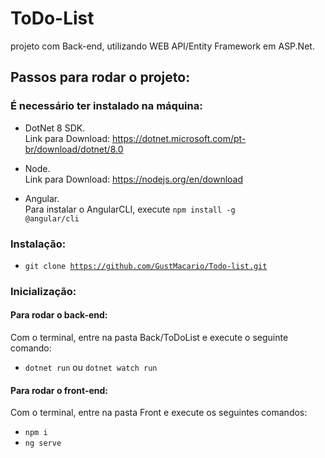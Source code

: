 # ToDo-List

projeto com Back-end, utilizando WEB API/Entity Framework em ASP.Net.

## Passos para rodar o projeto:


### É necessário ter instalado na máquina: 
* DotNet 8 SDK.\
Link para Download: https://dotnet.microsoft.com/pt-br/download/dotnet/8.0

* Node.\
Link para Download: https://nodejs.org/en/download

* Angular.\
Para instalar o AngularCLI, execute <code>npm install -g @angular/cli</code>


### Instalação:
* <code>git clone https://github.com/GustMacario/Todo-list.git</code>

### Inicialização:
#### Para rodar o back-end:
Com o terminal, entre na pasta Back/ToDoList e execute o seguinte comando: 
* <code>dotnet run</code> ou <code>dotnet watch run</code>

#### Para rodar o front-end:
Com o terminal, entre na pasta Front e execute os seguintes comandos:
* <code>npm i</code>
* <code>ng serve</code>
